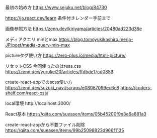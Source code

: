 最初の始め方
https://www.sejuku.net/blog/84730

https://ja.react.dev/learn
条件付きレンダー手前まで


画像参照方法
https://zenn.dev/kiriyama/articles/20480ad223d36e

メディアクエリ minとmax
https://blog.tomoyukikashiro.me/ja-JP/post/media-query-min-max

pictureタグ使い方
https://zero-plus.io/media/html-picture/

リセットCSS 今回使ったのはress.css
https://zenn.dev/yurukei20/articles/ffdbde17cd0853

create-react-appでのscss使い方
https://zenn.dev/suzuki_navi/scraps/e08087099ec6c8
https://coders-shelf.com/react-css/


local環境
http://localhost:3000/

React基本
https://qiita.com/sueasen/items/05b45200f9e3e6a881a3

create-react-appから不要ファイル削除
https://qiita.com/sueasen/items/99b25098823d966f1135